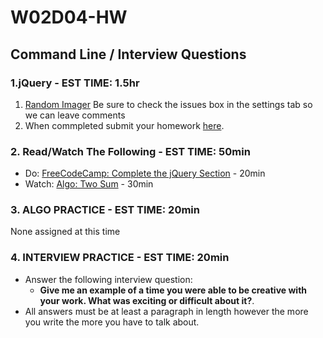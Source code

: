 # W02D04-HW

## Command Line / Interview Questions

### 1.jQuery  - EST TIME: 1.5hr

1. [Random Imager](./random-imager.md)
Be sure to check the issues box in the settings tab so we can leave comments
2. When commpleted submit your homework [here](https://docs.google.com/forms/u/3/d/e/1FAIpQLSezWVG8OLr6ZxmRNOwZ6xsoYO5lu_7L1LTWA3X6iclG4iG_Hw/viewform?usp=send_form). 


### 2. Read/Watch The Following - EST TIME: 50min
 - Do: [FreeCodeCamp: Complete the jQuery Section](https://learn.freecodecamp.org/front-end-libraries/jquery) - 20min
 - Watch: [Algo: Two Sum](https://www.youtube.com/watch?v=0bNNDfhgtCA&t=1s) - 30min


### 3. ALGO PRACTICE - EST TIME: 20min

None assigned at this time


### 4.  INTERVIEW PRACTICE - EST TIME: 20min


- Answer the following interview question: 
    - **Give me an example of a time you were able to be creative with your work. What was exciting or difficult about it?**.
- All answers must be at least a paragraph in length however the more you write the more you have to talk about.

